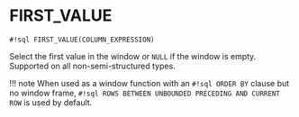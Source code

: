 # FIRST_VALUE
`#!sql FIRST_VALUE(COLUMN_EXPRESSION)`

Select the first value in the window or `NULL` if the window
is empty. Supported on all non-semi-structured types.

!!! note
    When used as a window function with an `#!sql ORDER BY` clause but no window frame, `#!sql ROWS BETWEEN UNBOUNDED PRECEDING AND CURRENT ROW` is used by default.
